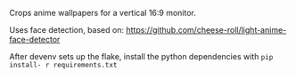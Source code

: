 Crops anime wallpapers for a vertical 16:9 monitor.

Uses face detection, based on:
https://github.com/cheese-roll/light-anime-face-detector

After devenv sets up the flake, install the python dependencies with `pip install- r requirements.txt`